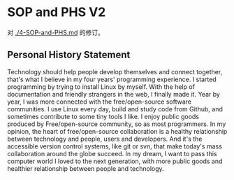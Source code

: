 SOP and PHS V2
==============

对 [./4-SOP-and-PHS.md](./4-SOP-and-PHS.md) 的修订。

## Personal History Statement

Technology should help people develop themselves and connect together, that's what I believe in my four years' programming experience. I started programming by trying to install Linux by myself. With the help of documentation and friendly strangers in the web, I finally made it. Year by year, I was more connected with the free/open-source software communities. I use Linux every day, build and study code from Github, and sometimes contribute to some tiny tools I like. I enjoy public goods produced by Free/open-source community, so as most programmers. In my opinion, the heart of free/open-source collaboration is a healthy relationship between technology and people, users and developers. And it's the accessible version control systems, like git or svn, that make today's mass collaboration around the globe succeed. In my dream, I want to pass this computer world I loved to the next generation, with more public goods and healthier relationship between people and technology.




